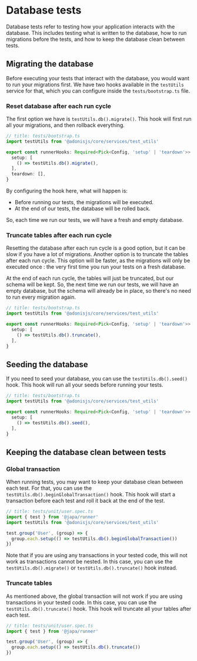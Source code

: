 # Database tests

Database tests refer to testing how your application interacts with the database. This includes testing what is written to the database, how to run migrations before the tests, and how to keep the database clean between tests.

## Migrating the database

Before executing your tests that interact with the database, you would want to run your migrations first. We have two hooks available in the `testUtils` service for that, which you can configure inside the `tests/bootstrap.ts` file.

### Reset database after each run cycle

The first option we have is `testUtils.db().migrate()`. This hook will first run all your migrations, and then rollback everything.

```ts
// title: tests/bootstrap.ts
import testUtils from '@adonisjs/core/services/test_utils'

export const runnerHooks: Required<Pick<Config, 'setup' | 'teardown'>> = {
  setup: [
    () => testUtils.db().migrate(),
  ],
  teardown: [],
}
```

By configuring the hook here, what will happen is:

- Before running our tests, the migrations will be executed.
- At the end of our tests, the database will be rolled back.

So, each time we run our tests, we will have a fresh and empty database.

### Truncate tables after each run cycle

Resetting the database after each run cycle is a good option, but it can be slow if you have a lot of migrations. Another option is to truncate the tables after each run cycle. This option will be faster, as the migrations will only be executed once : the very first time you run your tests on a fresh database.


At the end of each run cycle, the tables will just be truncated, but our schema will be kept. So, the next time we run our tests, we will have an empty database, but the schema will already be in place, so there's no need to run every migration again.

```ts
// title: tests/bootstrap.ts
import testUtils from '@adonisjs/core/services/test_utils'

export const runnerHooks: Required<Pick<Config, 'setup' | 'teardown'>> = {
  setup: [
    () => testUtils.db().truncate(),
  ],
}
```

## Seeding the database

If you need to seed your database, you can use the `testUtils.db().seed()` hook. This hook will run all your seeds before running your tests.

```ts
// title: tests/bootstrap.ts
import testUtils from '@adonisjs/core/services/test_utils'

export const runnerHooks: Required<Pick<Config, 'setup' | 'teardown'>> = {
  setup: [
    () => testUtils.db().seed(),
  ],
}
```

## Keeping the database clean between tests

### Global transaction

When running tests, you may want to keep your database clean between each test. For that, you can use the `testUtils.db().beginGlobalTransaction()` hook. This hook will start a transaction before each test and roll it back at the end of the test.

```ts
// title: tests/unit/user.spec.ts
import { test } from '@japa/runner'
import testUtils from '@adonisjs/core/services/test_utils'

test.group('User', (group) => {
  group.each.setup(() => testUtils.db().beginGlobalTransaction())
})
```

Note that if you are using any transactions in your tested code, this will not work as transactions cannot be nested. In this case, you can use the `testUtils.db().migrate()` or `testUtils.db().truncate()` hook instead.

### Truncate tables

As mentioned above, the global transaction will not work if you are using transactions in your tested code. In this case, you can use the `testUtils.db().truncate()` hook. This hook will truncate all your tables after each test.

```ts
// title: tests/unit/user.spec.ts
import { test } from '@japa/runner'

test.group('User', (group) => {
  group.each.setup(() => testUtils.db().truncate())
})
```







